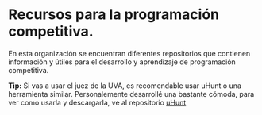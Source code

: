 # Recursos para la programación competitiva.

En esta organización se encuentran diferentes repositorios que contienen información y útiles para el desarrollo y aprendizaje de programación competitiva.

**Tip:** Si vas a usar el juez de la UVA, es recomendable usar uHunt o una herramienta similar. Personalemente desarrollé una bastante cómoda, para ver como usarla y descargarla, ve al repositorio [uHunt](https://github.com/Recursos-Competi/uInterface)
